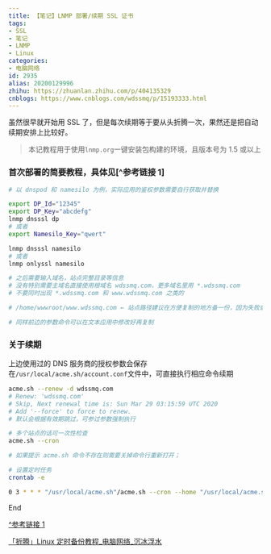 ```yaml
---
title: 【笔记】LNMP 部署/续期 SSL 证书
tags:
- SSL
- 笔记
- LNMP
- Linux
categories:
- 电脑网络
id: 2935
alias: 20200129996
zhihu: https://zhuanlan.zhihu.com/p/404135329
cnblogs: https://www.cnblogs.com/wdssmq/p/15193333.html
---
```


虽然很早就开始用 SSL 了，但是每次续期等于要从头折腾一次，果然还是把自动续期安排上比较好。

> 本记教程用于使用`lnmp.org`一键安装包构建的环境，且版本号为 1.5 或以上

<!--more-->

### 首次部署的简要教程，具体见[^参考链接 1]

```bash
# 以 dnspod 和 namesilo 为例，实际应用的鉴权参数需要自行获取并替换

export DP_Id="12345"
export DP_Key="abcdefg"
lnmp dnsssl dp
# 或者
export Namesilo_Key="qwert"

lnmp dnsssl namesilo
# 或者
lnmp onlyssl namesilo

# 之后需要输入域名，站点完整目录等信息
# 没有特别需要主域名直接使用根域名 wdssmq.com，更多域名里用 *.wdssmq.com
# 不要同时出现 *.wdssmq.com 和 www.wdssmq.com 之类的

# /home/wwwroot/www.wdssmq.com ← 站点路径建议在方便复制的地方备一份，因为失败或出错的概率还是很大的 /doge

# 同样前边的参数命令可以在文本应用中修改好再复制
```

### 关于续期

上边使用过的 DNS 服务商的授权参数会保存在`/usr/local/acme.sh/account.conf`文件中，可直接执行相应命令续期

```bash
acme.sh --renew -d wdssmq.com
# Renew: 'wdssmq.com'
# Skip, Next renewal time is: Sun Mar 29 03:15:59 UTC 2020
# Add '--force' to force to renew.
# 默认会根据有效期跳过，可参过参数强制执行

# 多个站点的话可一次性检查
acme.sh --cron

# 如果提示 acme.sh 命令不存在则需要关掉命令行重新打开；

# 设置定时任务
crontab -e

0 3 * * * "/usr/local/acme.sh"/acme.sh --cron --home "/usr/local/acme.sh" > /dev/null
```

End

[^参考链接 1](https://lnmp.org/faq/letsencrypt-wildcard-ssl.html "Let'sEncrypt 免费通配符/泛域名SSL证书添加使用教程 - LNMP一键安装包")

[「折腾」Linux 定时备份教程\_电脑网络\_沉冰浮水](https://www.wdssmq.com/post/20140816860.html "「折腾」Linux 定时备份教程\_电脑网络\_沉冰浮水")

<!-- 2020-01-29-install-SSL-on-LNMP -->
